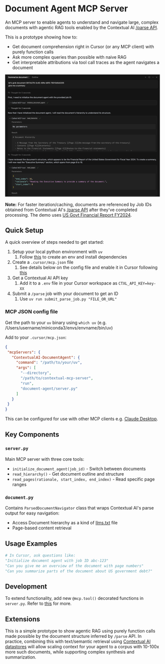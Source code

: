 # Document Agent MCP Server

An MCP server to enable agents to understand and navigate large, complex documents with agentic RAG tools enabled by the Contextual AI [/parse API](https://docs.contextual.ai/api-reference/parse/parse-file).

This is a prototype showing how to:
- Get document comprehension right in Cursor (or any MCP client) with purely function calls
- Ask more complex queries than possible with naive RAG
- Get interpretable attributions via tool call traces as the agent navigates a document

![Chat screenshot](img/img-chat.png)

**Note:** For faster iteration/caching, documents are referenced by Job IDs obtained from Contextual AI's [/parse API](https://docs.contextual.ai/api-reference/parse/parse-file) after they've completed processing. The demo uses [US Govt Financial Report FY2024](https://www.fiscal.treasury.gov/files/reports-statements/financial-report/2024/01-16-2025-FR-(Final).pdf).


## Quick Setup

A quick overview of steps needed to get started:
1. Setup your local python environment with `uv`
    1. Follow [this](../README.md#installation) to create an env and install dependencies
2. Create a `.cursor/mcp.json` file
    1. See details below on the config file and enable it in Cursor following [this](https://docs.cursor.com/context/model-context-protocol)
3. Get a Contextual AI API key
    1. Add it to a `.env` file in your Cursor workspace as `CTXL_API_KEY=key-XX`
4. Submit a `/parse` job with your document to get an ID
    1. Use `uv run submit_parse_job.py "FILE_OR_URL"`


### MCP JSON config file

Get the path to your `uv` binary using `which uv` (e.g. /Users/username/miniconda3/envs/envname/bin/uv)

Add to your `.cursor/mcp.json`:
```json
{
 "mcpServers": {
   "ContextualAI-DocumentAgent": {
     "command": "/path/to/your/uv",
     "args": [
       "--directory",
       "/path/to/contextual-mcp-server",
       "run",
       "document-agent/server.py"
     ]
   }
 }
}
```

This can be configured for use with other MCP clients e.g. [Claude Desktop](https://modelcontextprotocol.io/quickstart/user).


## Key Components

### `server.py`
Main MCP server with three core tools:
- `initialize_document_agent(job_id)` - Switch between documents
- `read_hierarchy()` - Get document outline and structure  
- `read_pages(rationale, start_index, end_index)` - Read specific page ranges

### `document.py` 
Contains `ParsedDocumentNavigator` class that wraps Contextual AI's parse output for easy navigation:
- Access Document hierarchy as a kind of [llms.txt](https://llmstxt.org/) file
- Page-based content retrieval

## Usage Examples

```python
# In Cursor, ask questions like:
"Initialize document agent with job ID abc-123"
"Can you give me an overview of the document with page numbers"
"Can you summarize parts of the document about US government debt?"
```


## Development

To extend functionality, add new `@mcp.tool()` decorated functions in `server.py`. Refer to [this](../README.md#development) for more. 


## Extensions

This is a simple prototype to show agentic RAG using purely function calls made possible by the document structure inferred by `/parse` API. In practice, combining this with text/semantic retrieval using [Contextual AI datastores](https://docs.contextual.ai/user-guides/beginner-guide) will allow scaling context for your agent to a corpus with 10-100x more such documents, while supporting complex synthesis and summarization.

